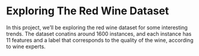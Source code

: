 # Exploring The Red Wine Dataset

In this project, we’ll be exploring the red wine dataset for some interesting trends. The dataset conatins around 1600 instances, and each instance has 11 features and a label that corresponds to the quality of the wine, according to wine experts.
